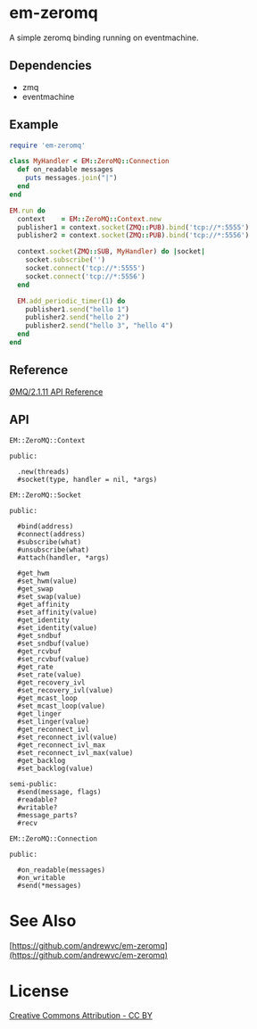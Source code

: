 # em-zeromq

A simple zeromq binding running on eventmachine.

## Dependencies

* zmq
* eventmachine

## Example

```ruby
require 'em-zeromq'

class MyHandler < EM::ZeroMQ::Connection
  def on_readable messages
    puts messages.join("|")
  end
end

EM.run do
  context    = EM::ZeroMQ::Context.new
  publisher1 = context.socket(ZMQ::PUB).bind('tcp://*:5555')
  publisher2 = context.socket(ZMQ::PUB).bind('tcp://*:5556')

  context.socket(ZMQ::SUB, MyHandler) do |socket|
    socket.subscribe('')
    socket.connect('tcp://*:5555')
    socket.connect('tcp://*:5556')
  end

  EM.add_periodic_timer(1) do
    publisher1.send("hello 1")
    publisher2.send("hello 2")
    publisher2.send("hello 3", "hello 4")
  end
end
```

## Reference
[ØMQ/2.1.11 API Reference](http://api.zeromq.org/)

## API

```
EM::ZeroMQ::Context

public:

  .new(threads)
  #socket(type, handler = nil, *args)

EM::ZeroMQ::Socket

public:

  #bind(address)
  #connect(address)
  #subscribe(what)
  #unsubscribe(what)
  #attach(handler, *args)

  #get_hwm
  #set_hwm(value)
  #get_swap
  #set_swap(value)
  #get_affinity
  #set_affinity(value)
  #get_identity
  #set_identity(value)
  #get_sndbuf
  #set_sndbuf(value)
  #get_rcvbuf
  #set_rcvbuf(value)
  #get_rate
  #set_rate(value)
  #get_recovery_ivl
  #set_recovery_ivl(value)
  #get_mcast_loop
  #set_mcast_loop(value)
  #get_linger
  #set_linger(value)
  #get_reconnect_ivl
  #set_reconnect_ivl(value)
  #get_reconnect_ivl_max
  #set_reconnect_ivl_max(value)
  #get_backlog
  #set_backlog(value)
 
semi-public: 
  #send(message, flags)
  #readable?
  #writable?
  #message_parts?
  #recv

EM::ZeroMQ::Connection

public:

  #on_readable(messages)
  #on_writable
  #send(*messages)
```

# See Also
[https://github.com/andrewvc/em-zeromq](https://github.com/andrewvc/em-zeromq)

# License
[Creative Commons Attribution - CC BY](http://creativecommons.org/licenses/by/3.0)
